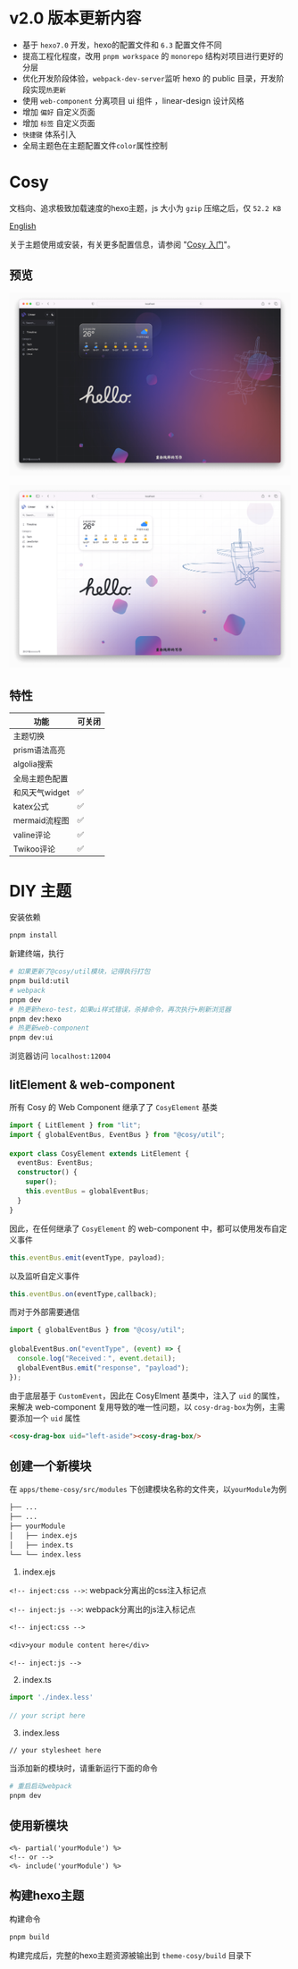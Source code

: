 # v2.0 版本更新内容

- 基于 `hexo7.0` 开发，hexo的配置文件和 `6.3` 配置文件不同
- 提高工程化程度，改用 `pnpm workspace` 的 `monorepo` 结构对项目进行更好的分层
- 优化开发阶段体验，`webpack-dev-server`监听 hexo 的 public 目录，开发阶段实现`热更新`
- 使用 `web-component` 分离项目 ui 组件 ，linear-design 设计风格
- 增加 `偏好` 自定义页面
- 增加 `标签` 自定义页面
- `快捷键` 体系引入
- 全局主题色在主题配置文件`color`属性控制

# Cosy

文档向、追求极致加载速度的hexo主题，js 大小为 `gzip` 压缩之后，仅 `52.2 KB`

[English](README.md)

关于主题使用或安装，有关更多配置信息，请参阅 "[Cosy 入门](https://maxshader.com/posts/59577/)"。

## 预览

![黑暗模式](https://raw.githubusercontent.com/17px/assets-storage/main/hexo-theme-linear-dark.png)

![日间模式](https://raw.githubusercontent.com/17px/assets-storage/main/hexo-theme-linear-light.png)

## 特性

| 功能           | 可关闭 |
| -------------- | ------ |
| 主题切换       |        |
| prism语法高亮  |        |
| algolia搜索    |        |
| 全局主题色配置 |        |
| 和风天气widget | ✅      |
| katex公式      | ✅      |
| mermaid流程图  | ✅      |
| valine评论     | ✅      |
| Twikoo评论     | ✅      |

# DIY 主题

安装依赖

```bash
pnpm install
```

新建终端，执行

```bash
# 如果更新了@cosy/util模块，记得执行打包
pnpm build:util
# webpack
pnpm dev
# 热更新hexo-test，如果ui样式错误，杀掉命令，再次执行+刷新浏览器
pnpm dev:hexo
# 热更新web-component
pnpm dev:ui
```

浏览器访问 `localhost:12004`

## litElement & web-component

所有 Cosy 的 Web Component 继承了了 `CosyElement` 基类

```ts
import { LitElement } from "lit";
import { globalEventBus, EventBus } from "@cosy/util";

export class CosyElement extends LitElement {
  eventBus: EventBus;
  constructor() {
    super();
    this.eventBus = globalEventBus;
  }
}
```

因此，在任何继承了 `CosyElement` 的 web-component 中，都可以使用发布自定义事件

```ts
this.eventBus.emit(eventType, payload);
```

以及监听自定义事件

```ts
this.eventBus.on(eventType,callback);
```

而对于外部需要通信

```ts
import { globalEventBus } from "@cosy/util";

globalEventBus.on("eventType", (event) => {
  console.log("Received：", event.detail);
  globalEventBus.emit("response", "payload");
});
```

由于底层基于 `CustomEvent`，因此在 CosyElment 基类中，注入了 `uid` 的属性，来解决 web-component 复用导致的唯一性问题，以 `cosy-drag-box`为例，主需要添加一个 `uid` 属性

```html
<cosy-drag-box uid="left-aside"><cosy-drag-box/>
```

## 创建一个新模块

在 `apps/theme-cosy/src/modules` 下创建模块名称的文件夹，以`yourModule`为例

```bash
├── ...
├── ...
├── yourModule
│   ├── index.ejs
│   ├── index.ts
└── └── index.less
```

1. index.ejs

`<!-- inject:css -->`:  webpack分离出的css注入标记点  

`<!-- inject:js -->`:  webpack分离出的js注入标记点

```ejs
<!-- inject:css -->

<div>your module content here</div>

<!-- inject:js -->
```

2. index.ts

```ts
import './index.less'

// your script here
```

3. index.less

```less
// your stylesheet here
```

当添加新的模块时，请重新运行下面的命令

```bash
# 重启启动webpack
pnpm dev
```

## 使用新模块

```ejs
<%- partial('yourModule') %>
<!-- or -->
<%- include('yourModule') %>
```

## 构建hexo主题

构建命令

```bash
pnpm build
```

构建完成后，完整的hexo主题资源被输出到 `theme-cosy/build` 目录下
